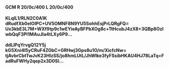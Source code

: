 #### GCM R 20/0c/400 L 20/0c/400
**KLqIL1/RLN2C0A1K**<br/>**dRudfXb0elOIPC+UV5OMNF8N9YU5SohhEsjPrLQRgFQ=**<br/>**Ux3kbE3L7M+WXf9tp9c1wEYieAyBFPbXOg8c+TtHcubJ4zX8+3QBp8OzlwbQqF3PI1MAuJla4tLXy6P9...**<br/><br/>
**ddLlPqYrvgQ12Y5j**<br/>**kG5Xni4I5yCRuF4ZGbC+GRHwj3Gps8u1O/m/XicfcNw=**<br/>**tjAvbrCbtTwJvK23HlzSS/jo8hmLUtL/JhWlke3fyFSsibHKAU4HJ78LaTq+FadRuFWHy2qep2x3D0SI...**
